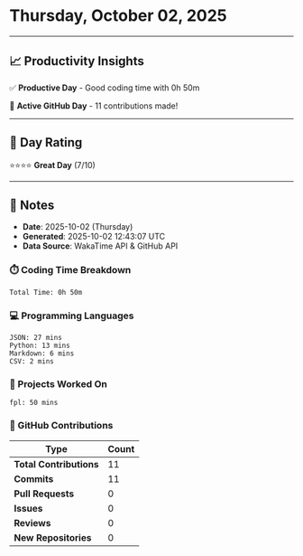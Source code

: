 # Thursday, October 02, 2025

---

## 📈 Productivity Insights

✅ **Productive Day** - Good coding time with 0h 50m

🚀 **Active GitHub Day** - 11 contributions made!

---

## 🎯 Day Rating

⭐⭐⭐⭐ **Great Day** (7/10)

---

## 📝 Notes

- **Date**: 2025-10-02 (Thursday)
- **Generated**: 2025-10-02 12:43:07 UTC
- **Data Source**: WakaTime API & GitHub API


### ⏱️ Coding Time Breakdown

```
Total Time: 0h 50m
```

### 💻 Programming Languages

```
JSON: 27 mins
Python: 13 mins
Markdown: 6 mins
CSV: 2 mins
```

### 📂 Projects Worked On

```
fpl: 50 mins

```


### 🐙 GitHub Contributions

| Type | Count |
|------|-------|
| **Total Contributions** | 11 |
| **Commits** | 11 |
| **Pull Requests** | 0 |
| **Issues** | 0 |
| **Reviews** | 0 |
| **New Repositories** | 0 |

